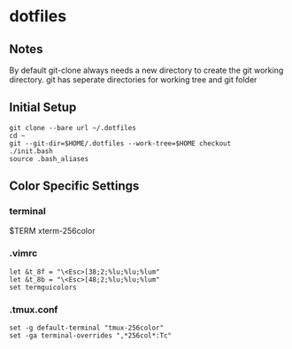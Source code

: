 # dotfiles
## Notes
By default git-clone always needs a new directory to create the git working directory.
git has seperate directories for working tree and git folder

## Initial Setup
```
git clone --bare url ~/.dotfiles
cd ~
git --git-dir=$HOME/.dotfiles --work-tree=$HOME checkout
./init.bash
source .bash_aliases
```
  
## Color Specific Settings
### terminal
$TERM xterm-256color

### .vimrc
```
let &t_8f = "\<Esc>[38;2;%lu;%lu;%lum"
let &t_8b = "\<Esc>[48;2;%lu;%lu;%lum"
set termguicolors
```

### .tmux.conf
```
set -g default-terminal "tmux-256color"
set -ga terminal-overrides ",*256col*:Tc"
```

